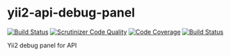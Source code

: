 # yii2-api-debug-panel
[![Build Status](https://travis-ci.org/monster-hunter/yii2-api-debug-panel.svg?branch=master)](https://travis-ci.org/monster-hunter/yii2-api-debug-panel)
[![Scrutinizer Code Quality](https://scrutinizer-ci.com/g/monster-hunter/yii2-api-debug-panel/badges/quality-score.png?b=master)](https://scrutinizer-ci.com/g/monster-hunter/yii2-api-debug-panel/?branch=master)
[![Code Coverage](https://scrutinizer-ci.com/g/monster-hunter/yii2-api-debug-panel/badges/coverage.png?b=master)](https://scrutinizer-ci.com/g/monster-hunter/yii2-api-debug-panel/?branch=master)
[![Build Status](https://scrutinizer-ci.com/g/monster-hunter/yii2-api-debug-panel/badges/build.png?b=master)](https://scrutinizer-ci.com/g/monster-hunter/yii2-api-debug-panel/build-status/master)

Yii2 debug panel for API
